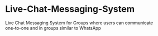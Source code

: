 # Live-Chat-Messaging-System
 Live Chat Messaging System for Groups where users can communicate one-to-one and in groups  similar to WhatsApp
